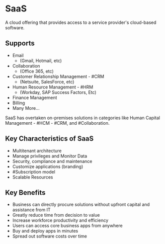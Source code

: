 # SaaS

A cloud offering that provides access to a service provider's cloud-based software.

## Supports

- Email
  - (Gmail, Hotmail, etc)
- Collaboration
  - (Office 365, etc)
- Customer Relationship Management - #CRM
  - (Netsuite, SalesForce, etc)
- Human Resource Management - #HRM
  - (Workday, SAP Success Factors, Etc)
- Finance Management
- Billing
- Many More...

SaaS has overtaken on-premises solutions in categories like Human Capital Management - #HCM - #CRM, and #Collaboration.

## Key Characteristics of SaaS

- Multitenant architecture
- Manage privileges and Monitor Data
- Security, compliance and maintenance
- Customize applications (branding)
- #Subscription model
- Scalable Resources

## Key Benefits

- Business can directly procure solutions without upfront capital and assistance from IT
- Greatly reduce time from decision to value
- Increase workforce productivity and efficiency
- Users can access core business apps from anywhere
- Buy and deploy apps in minutes
- Spread out software costs over time
